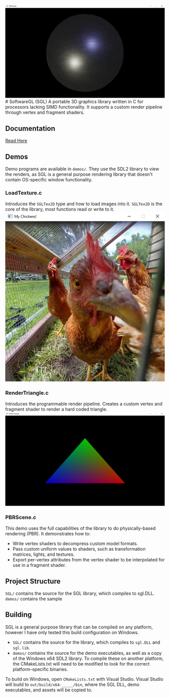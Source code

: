 <img src="screenshots/PBRSceneDemo.jpg" alt="Screenshot of PBR Render"/>
# SoftwareGL (SGL)
A portable 3D graphics library written in C for processors lacking SIMD functionality. It supports a custom render pipeline through vertex and fragment shaders.

## Documentation
[Read Here](https://alekmabry.github.io/SoftwareRenderer/html/modules.html)

## Demos
Demo programs are available in `demos/`. They use the SDL2 library to view the renders, as SGL is a general purpose rendering library that doesn't contain OS-specific window functionality.

### LoadTexture.c
Introduces the `SGLTex2D` type and how to load images into it. `SGLTex2D` is the core of the library, most functions read or write to it.
<img src="screenshots/LoadTextureDemo.jpg" alt="Screenshot of Texture Loading Demo"/>

### RenderTriangle.c
Introduces the programmable render pipeline. Creates a custom vertex and fragment shader to render a hard coded triangle.
<img src="screenshots/RenderTriangleDemo.jpg" alt="Screenshot of Triangle Rendering Demo"/>

### PBRScene.c
This demo uses the full capabilities of the library to do physically-based rendering (PBR). It demonstrates how to:
* Write vertex shaders to decompress custom model formats.
* Pass custom uniform values to shaders, such as transformation matrices, lights, and textures.
* Export per-vertex attributes from the vertex shader to be interpolated for use in a fragment shader.

## Project Structure
`SGL/` contains the source for the SGL library, which compiles to sgl.DLL. `demos/` contains the sample

## Building
SGL is a general purpose library that can be compiled on any platform, however I have only tested this build configuration on Windows.

* `SGL/` contains the source for the library, which compiles to `sgl.DLL` and `sgl.lib`.
* `demos/` contains the source for the demo executables, as well as a copy of the Windows x64 SDL2 library. To compile these on another platform, the CMakeLists.txt will need to be modified to look for the correct platform-specific binaries.

To build on Windows, open `CMakeLists.txt` with Visual Studio. Visual Studio will build to `out/build/x64-_____/bin`, where the SGL DLL, demo executables, and assets will be copied to.